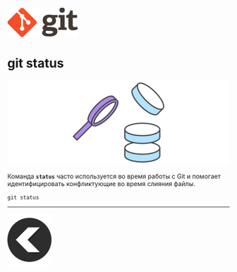 [![back](/img/logo%402x.png)](./readme.md)
# **git status**

![status](/img/status.svg)

Команда **`status`** часто используется во время работы с Git и помогает идентифицировать конфликтующие во время слияния файлы.


```
git status
```
---
[![back](/img/left-arrow-back-svgrepo-com.svg)](./readme.md)

